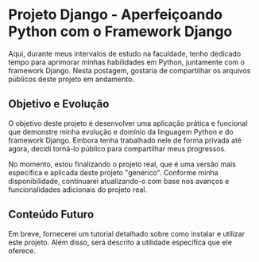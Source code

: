 # Projeto Django - Aperfeiçoando Python com o Framework Django

Aqui, durante meus intervalos de estudo na faculdade, tenho dedicado tempo para aprimorar minhas habilidades em Python, juntamente com o framework Django. Nesta postagem, gostaria de compartilhar os arquivos públicos deste projeto em andamento.

## Objetivo e Evolução

O objetivo deste projeto é desenvolver uma aplicação prática e funcional que demonstre minha evolução e domínio da linguagem Python e do framework Django. Embora tenha trabalhado nele de forma privada até agora, decidi torná-lo público para compartilhar meus progressos.

No momento, estou finalizando o projeto real, que é uma versão mais específica e aplicada deste projeto "genérico". Conforme minha disponibilidade, continuarei atualizando-o com base nos avanços e funcionalidades adicionais do projeto real.

## Conteúdo Futuro

Em breve, fornecerei um tutorial detalhado sobre como instalar e utilizar este projeto. Além disso, será descrito a utilidade específica que ele oferece.
